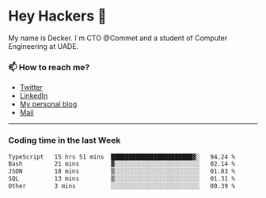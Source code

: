 # Hey Hackers 👋

My name is Decker. I`m CTO @Commet and a student of Computer Engineering at UADE.

### 📫 How to reach me?
- [Twitter](https://x.com/0xDecker) 
- [LinkedIn](https://www.linkedin.com/in/decker-urbano/) 
- [My personal blog](http://decker.sh) 
- [Mail](mailto:me@decker.sh)

---

### Coding time in the last Week

<!--START_SECTION:waka-->

```txt
TypeScript   15 hrs 51 mins  ███████████████████████▓░   94.24 %
Bash         21 mins         ▓░░░░░░░░░░░░░░░░░░░░░░░░   02.14 %
JSON         18 mins         ▒░░░░░░░░░░░░░░░░░░░░░░░░   01.83 %
SQL          13 mins         ▒░░░░░░░░░░░░░░░░░░░░░░░░   01.31 %
Other        3 mins          ░░░░░░░░░░░░░░░░░░░░░░░░░   00.39 %
```

<!--END_SECTION:waka-->
